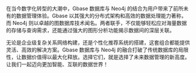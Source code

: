 在当今数字化转型的大潮中，Gbase 数据库与 Neo4j 的结合为用户带来了前所未有的数据管理体验。Gbase 以其强大的分布式架构和高效的数据处理能力著称，而 Neo4j 则以卓越的图数据库技术闻名。两者联手，不仅能够轻松应对海量数据的存储与查询需求，还能通过强大的图形分析功能揭示数据间的深层关联。

无论是企业级复杂关系网络构建，还是个性化推荐系统的搭建，这套组合都能提供灵活、高效的解决方案。Gbase 数据库与 Neo4j 的融合打破了传统数据库的局限性，让数据价值得以最大化释放。选择它们，就是选择了未来数据管理的新高度。让我们一起迈向更加智能、互联的数据世界！
